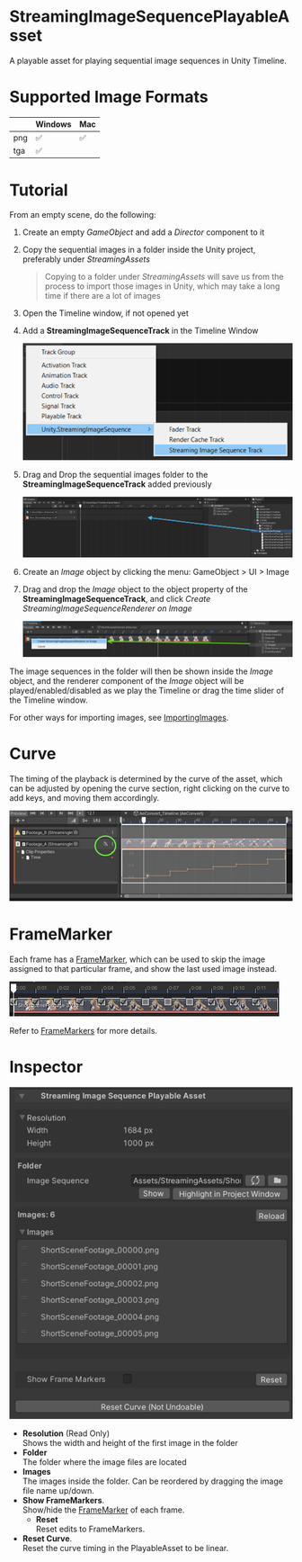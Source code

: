 # StreamingImageSequencePlayableAsset

A playable asset for playing sequential image sequences in Unity Timeline.

# Supported Image Formats


|             | Windows            | Mac                |
| ----------- | ------------------ | ------------------ |
| png         | :white_check_mark: | :white_check_mark: |    
| tga         | :white_check_mark: |                    |


# Tutorial 

From an empty scene, do the following:

1. Create an empty *GameObject* and add a *Director* component to it
1. Copy the sequential images in a folder inside the Unity project, preferably under *StreamingAssets*
   > Copying to a folder under *StreamingAssets* will save us from the process to import those images in Unity, which may take a long time if there are a lot of images
1. Open the Timeline window, if not opened yet
1. Add a **StreamingImageSequenceTrack** in the Timeline Window

   ![AddStreamingImageSequenceTrack](../images/AddStreamingImageSequenceTrack.png)
   
1. Drag and Drop the sequential images folder to the **StreamingImageSequenceTrack** added previously
 
   ![DragAndDropFolder](../images/DragAndDropFolder.png)
   
1. Create an *Image* object by clicking the menu: GameObject > UI > Image

1. Drag and drop the *Image* object to the object property of the **StreamingImageSequenceTrack**, 
   and click *Create StreamingImageSequenceRenderer on Image* 

   ![CreateStreamingImageSequenceNativeRenderer](../images/CreateStreamingImageSequenceRenderer.png)


The image sequences in the folder will then be shown inside the *Image* object, 
and the renderer component of the *Image* object will be played/enabled/disabled 
as we play the Timeline or drag the time slider of the Timeline window.


For other ways for importing images, see [ImportingImages](ImportingImages.md).


# Curve

The timing of the playback is determined by the curve of the asset, which can be adjusted by
opening the curve section, right clicking on the curve to add keys, and moving them accordingly.

![StreamingImageSequenceCurve](../images/StreamingImageSequenceCurve.png)

# FrameMarker

Each frame has a [FrameMarker](FrameMarkers.md), 
which can be used to skip the image assigned to that particular frame, 
and show the last used image instead.

![FrameMarker](../images/StreamingImageSequence_FrameMarker.png)

Refer to [FrameMarkers](FrameMarkers.md) for more details. 


# Inspector
![StreamingImageSequencePlayableAsset](../images/StreamingImageSequencePlayableAssetInspector.png)

* **Resolution** (Read Only)  
  Shows the width and height of the first image in the folder
* **Folder**  
  The folder where the image files are located
* **Images**  
  The images inside the folder. 
  Can be reordered by dragging the image file name up/down.
* **Show FrameMarkers**.  
  Show/hide the [FrameMarker](FrameMarkers.md) of each frame.
  * **Reset**  
    Reset edits to FrameMarkers.
* **Reset Curve**.  
  Reset the curve timing in the PlayableAsset to be linear.



